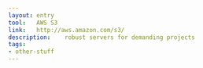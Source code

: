 ```yaml
---
layout: entry
tool:	AWS S3
link:	http://aws.amazon.com/s3/
description:	robust servers for demanding projects
tags:
- other-stuff
---
```

